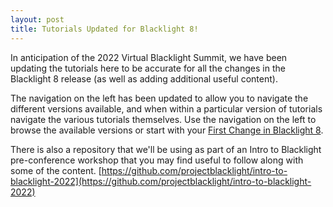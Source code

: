 ```yaml
---
layout: post
title: Tutorials Updated for Blacklight 8!
---
```


In anticipation of the 2022 Virtual Blacklight Summit, we have been updating the tutorials here to be accurate for all the changes in the Blacklight 8 release (as well as adding additional useful content).

The navigation on the left has been updated to allow you to navigate the different versions available, and when within a particular version of tutorials navigate the various tutorials themselves.  Use the navigation on the left to browse the available versions or start with your [First Change in Blacklight 8](/v8.0.0.alpha/first_change/).

There is also a repository that we'll be using as part of an Intro to Blacklight pre-conference workshop that you may find useful to follow along with some of the content. [https://github.com/projectblacklight/intro-to-blacklight-2022](https://github.com/projectblacklight/intro-to-blacklight-2022)
